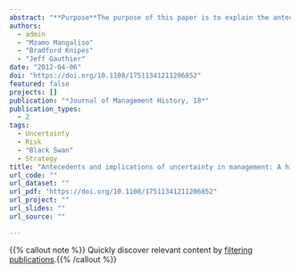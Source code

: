 ```yaml
--- 
abstract: "**Purpose**The purpose of this paper is to explain the antecedents of environmental uncertainty in management using a historical framework. The goal of developing passion and compassion in management practice and research cannot be achieved unless a better understanding is developed of the main challenge facing researchers and practitioners – uncertainty.  **Design/methodology/approach**The antecedents of uncertainty in management are explored using a historical framework. This enables the generation of insights into the nature and use of uncertainty over the decades.  **Findings** The importance of environmental uncertainty is escalating. The paper's historical, philosophical and critical view helps scholars explain and interpret uncertainty within their own research and formulate new research questions.  **Originality/value** Understanding the epistemological assumptions underlying paradigms will better enable researchers and practitioners to face a future filled with uncertainty and equivocality."
authors: 
  - admin
  - "Mzamo Mangaliso"
  - "Bradford Knipes"
  - "Jeff Gauthier"
date: "2012-04-06"
doi: "https://doi.org/10.1108/17511341211206852"
featured: false
projects: []
publication: "*Journal of Management History, 18*"
publication_types: 
  - 2
tags: 
  - Uncertainty
  - Risk
  - "Black Swan"
  - Strategy
title: "Antecedents and implications of uncertainty in management: A historical perspective"
url_code: ""
url_dataset: ""
url_pdf: "https://doi.org/10.1108/17511341211206852"
url_project: ""
url_slides: ""
url_source: ""

---
```


{{% callout note %}}
Quickly discover relevant content by [filtering publications](./research/).{{% /callout %}}